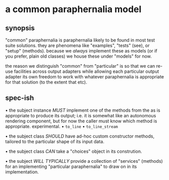 # a common paraphernalia model

## synopsis

"common" paraphernalia is paraphernalia likely to be found in most test
suite solutions. they are phenomena like "examples", "tests" (see), or
"setup" (methods). because we *always* implement these as models (or
if you prefer, plain old classes) we house these under "models" for now.

the reason we distinguish "common" from "particular" is so that we can
re-use facilities across output adapters while allowing each particular
output adapter its own freedom to work with whatever paraphernalia is
appropriate for that solution (to the extent that etc).




## spec-ish

  • the subject instance *MUST* implement one of the methods from the
    as is appropriate to produce its output; i.e. it is somewhat like an
    autonomous rendering component, but for now the caller must know
    which method is appropriate. experimental.
        • `to_line`
        • `to_line_stream`

  • the subject class *SHOULD* have ad-hoc custom constructor methods,
    tailored to the particular shape of its input data.

  • the subject class *CAN* take a "choices" object in its constrution.

  • the subject *WILL TYPICALLY* provide a collection of "services"
    (methods) for an implementing "particular paraphernalia" to draw
    on in its implementation.
